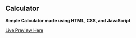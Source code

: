 ## Calculator

**Simple Calculator made using HTML, CSS, and JavaScript**

[Live Preview Here](https://aimndz.github.io/calculator/)
